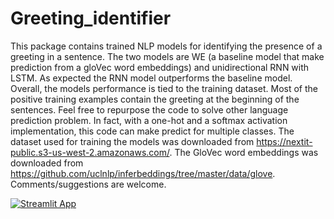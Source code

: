 # Greeting_identifier
This package contains trained NLP models for identifying the presence of a greeting in a sentence. The two models are WE (a baseline model that make prediction from a gloVec word embeddings) and unidirectional RNN with LSTM. As expected the RNN model outperforms the baseline model. Overall, the models performance is tied to the training dataset. Most of the positive training examples contain the greeting at the beginning of the sentences. Feel free to repurpose the code to solve other language prediction problem. In fact, with a one-hot and a softmax activation implementation, this code can make predict for multiple classes. The dataset used for training the models was downloaded from https://nextit-public.s3-us-west-2.amazonaws.com/. The GloVec word embeddings was downloaded from https://github.com/uclnlp/inferbeddings/tree/master/data/glove. Comments/suggestions are welcome.

[![Streamlit App](https://static.streamlit.io/badges/streamlit_badge_black_white.svg)](https://share.streamlit.io/johumel/greeting_identifier/main/strlt_proj.py)
